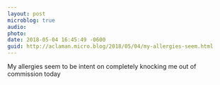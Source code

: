 ```yaml
---
layout: post
microblog: true
audio: 
photo: 
date: 2018-05-04 16:45:49 -0600
guid: http://aclaman.micro.blog/2018/05/04/my-allergies-seem.html
---
```

My allergies seem to be intent on completely knocking me out of commission today
